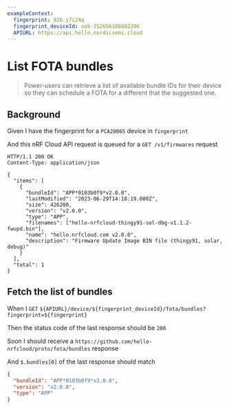 ```yaml
---
exampleContext:
  fingerprint: 92b.y7i24q
  fingerprint_deviceId: oob-352656108602296
  APIURL: https://api.hello.nordicsemi.cloud
---
```


# List FOTA bundles

> Power-users can retrieve a list of available bundle IDs for their device so
> they can schedule a FOTA for a different that the suggested one.

## Background

Given I have the fingerprint for a `PCA20065` device in `fingerprint`

And this nRF Cloud API request is queued for a `GET /v1/firmwares` request

```
HTTP/1.1 200 OK
Content-Type: application/json

{
  "items": [
    {
      "bundleId": "APP*0103b0f9*v2.0.0",
      "lastModified": "2023-06-29T14:18:19.000Z",
      "size": 426280,
      "version": "v2.0.0",
      "type": "APP",
      "filenames": ["hello-nrfcloud-thingy91-sol-dbg-v1.1.2-fwupd.bin"],
      "name": "hello.nrfcloud.com v2.0.0",
      "description": "Firmware Update Image BIN file (thingy91, solar, debug)"
    }
  ],
  "total": 1
}
```

## Fetch the list of bundles

When I `GET`
`${APIURL}/device/${fingerprint_deviceId}/fota/bundles?fingerprint=${fingerprint}`

Then the status code of the last response should be `200`

Soon I should receive a `https://github.com/hello-nrfcloud/proto/fota/bundles`
response

And `$.bundles[0]` of the last response should match

```json
{
  "bundleId": "APP*0103b0f9*v2.0.0",
  "version": "v2.0.0",
  "type": "APP"
}
```
